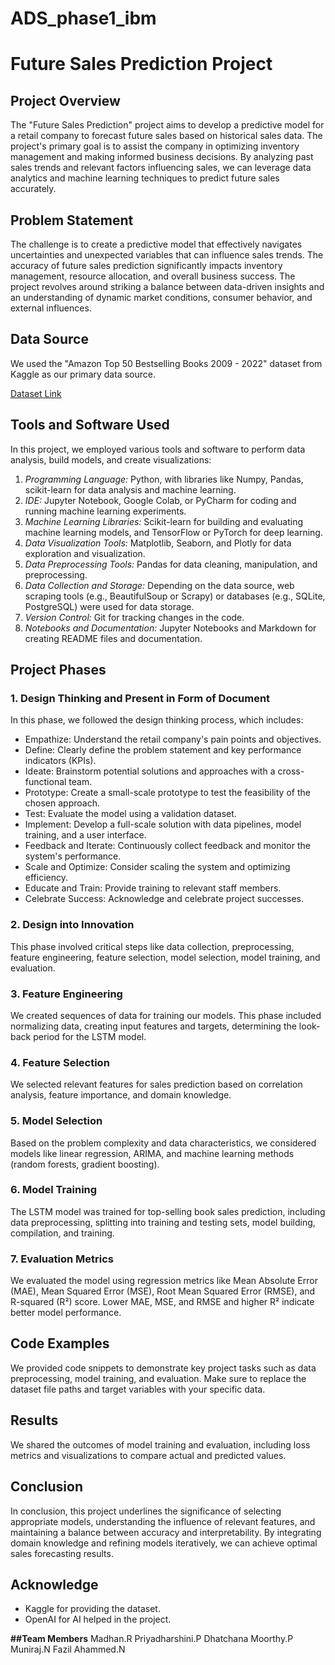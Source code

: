 # ADS_phase1_ibm
# Future Sales Prediction Project

## Project Overview

The "Future Sales Prediction" project aims to develop a predictive model for a retail company to forecast future sales based on historical sales data. The project's primary goal is to assist the company in optimizing inventory management and making informed business decisions. By analyzing past sales trends and relevant factors influencing sales, we can leverage data analytics and machine learning techniques to predict future sales accurately.

## Problem Statement

The challenge is to create a predictive model that effectively navigates uncertainties and unexpected variables that can influence sales trends. The accuracy of future sales prediction significantly impacts inventory management, resource allocation, and overall business success. The project revolves around striking a balance between data-driven insights and an understanding of dynamic market conditions, consumer behavior, and external influences.

## Data Source

We used the "Amazon Top 50 Bestselling Books 2009 - 2022" dataset from Kaggle as our primary data source.

[Dataset Link](https://www.kaggle.com/yourdatasetlinkhere)

## Tools and Software Used

In this project, we employed various tools and software to perform data analysis, build models, and create visualizations:

1. *Programming Language:* Python, with libraries like Numpy, Pandas, scikit-learn for data analysis and machine learning.
2. *IDE:* Jupyter Notebook, Google Colab, or PyCharm for coding and running machine learning experiments.
3. *Machine Learning Libraries:* Scikit-learn for building and evaluating machine learning models, and TensorFlow or PyTorch for deep learning.
4. *Data Visualization Tools:* Matplotlib, Seaborn, and Plotly for data exploration and visualization.
5. *Data Preprocessing Tools:* Pandas for data cleaning, manipulation, and preprocessing.
6. *Data Collection and Storage:* Depending on the data source, web scraping tools (e.g., BeautifulSoup or Scrapy) or databases (e.g., SQLite, PostgreSQL) were used for data storage.
7. *Version Control:* Git for tracking changes in the code.
8. *Notebooks and Documentation:* Jupyter Notebooks and Markdown for creating README files and documentation.

## Project Phases

### 1. Design Thinking and Present in Form of Document

In this phase, we followed the design thinking process, which includes:

- Empathize: Understand the retail company's pain points and objectives.
- Define: Clearly define the problem statement and key performance indicators (KPIs).
- Ideate: Brainstorm potential solutions and approaches with a cross-functional team.
- Prototype: Create a small-scale prototype to test the feasibility of the chosen approach.
- Test: Evaluate the model using a validation dataset.
- Implement: Develop a full-scale solution with data pipelines, model training, and a user interface.
- Feedback and Iterate: Continuously collect feedback and monitor the system's performance.
- Scale and Optimize: Consider scaling the system and optimizing efficiency.
- Educate and Train: Provide training to relevant staff members.
- Celebrate Success: Acknowledge and celebrate project successes.

### 2. Design into Innovation

This phase involved critical steps like data collection, preprocessing, feature engineering, feature selection, model selection, model training, and evaluation. 

### 3. Feature Engineering

We created sequences of data for training our models. This phase included normalizing data, creating input features and targets, determining the look-back period for the LSTM model.

### 4. Feature Selection

We selected relevant features for sales prediction based on correlation analysis, feature importance, and domain knowledge.

### 5. Model Selection

Based on the problem complexity and data characteristics, we considered models like linear regression, ARIMA, and machine learning methods (random forests, gradient boosting).

### 6. Model Training

The LSTM model was trained for top-selling book sales prediction, including data preprocessing, splitting into training and testing sets, model building, compilation, and training.

### 7. Evaluation Metrics

We evaluated the model using regression metrics like Mean Absolute Error (MAE), Mean Squared Error (MSE), Root Mean Squared Error (RMSE), and R-squared (R²) score. Lower MAE, MSE, and RMSE and higher R² indicate better model performance.

## Code Examples

We provided code snippets to demonstrate key project tasks such as data preprocessing, model training, and evaluation. Make sure to replace the dataset file paths and target variables with your specific data.

## Results

We shared the outcomes of model training and evaluation, including loss metrics and visualizations to compare actual and predicted values.

## Conclusion

In conclusion, this project underlines the significance of selecting appropriate models, understanding the influence of relevant features, and maintaining a balance between accuracy and interpretability. By integrating domain knowledge and refining models iteratively, we can achieve optimal sales forecasting results.

## Acknowledge
- Kaggle for providing the dataset.
- OpenAI for AI helped in the project.
  
**##Team Members**
Madhan.R
Priyadharshini.P
Dhatchana Moorthy.P
Muniraj.N
Fazil Ahammed.N
